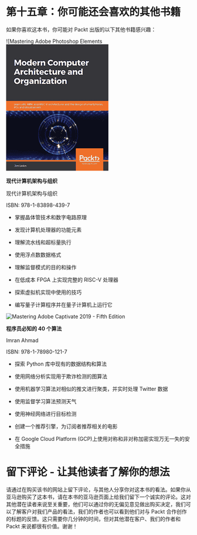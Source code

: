 # 第十五章：你可能还会喜欢的其他书籍

如果你喜欢这本书，你可能对 Packt 出版的以下其他书籍感兴趣：

![Mastering Adobe Photoshop Elements![img/Title1.jpg](img/Title1.jpg)

**现代计算机架构与组织**

现代计算机架构与组织

ISBN: 978-1-83898-439-7

+   掌握晶体管技术和数字电路原理

+   发现计算机处理器的功能元素

+   理解流水线和超标量执行

+   使用浮点数数据格式

+   理解监督模式的目的和操作

+   在低成本 FPGA 上实现完整的 RISC-V 处理器

+   探索虚拟机实现中使用的技巧

+   编写量子计算程序并在量子计算机上运行它

![![Mastering Adobe Captivate 2019 - Fifth Edition](img/Title2.png)](https://www.packtpub.com/programming/40-algorithms-every-programmer-should-know)

**程序员必知的 40 个算法**

Imran Ahmad

ISBN: 978-1-78980-121-7

+   探索 Python 库中现有的数据结构和算法

+   使用网络分析实现用于欺诈检测的图算法

+   使用机器学习算法对相似的推文进行聚类，并实时处理 Twitter 数据

+   使用监督学习算法预测天气

+   使用神经网络进行目标检测

+   创建一个推荐引擎，为订阅者推荐相关的电影

+   在 Google Cloud Platform (GCP)上使用对称和非对称加密实现万无一失的安全措施

# 留下评论 - 让其他读者了解你的想法

请通过在购买该书的网站上留下评论，与其他人分享你对这本书的看法。如果你从亚马逊购买了这本书，请在本书的亚马逊页面上给我们留下一个诚实的评论。这对其他潜在读者来说至关重要，他们可以通过你的无偏见意见做出购买决定，我们可以了解客户对我们产品的看法，我们的作者也可以看到他们对与 Packt 合作创作的标题的反馈。这只需要你几分钟的时间，但对其他潜在客户、我们的作者和 Packt 来说都很有价值。谢谢！
